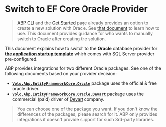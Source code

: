 # Switch to EF Core Oracle Provider

> [ABP CLI](../../../cli) and the [Get Started](https://abp.io/get-started) page already provides an option to create a new solution with Oracle. See [that document](other-dbms.md) to learn how to use. This document provides guidance for who wants to manually switch to Oracle after creating the solution.

This document explains how to switch to the **Oracle** database provider for **[the application startup template](../../../solution-templates/layered-web-application)** which comes with SQL Server provider pre-configured.

ABP provides integrations for two different Oracle packages. See one of the following documents based on your provider decision:

* **[`Volo.Abp.EntityFrameworkCore.Oracle`](./oracle-official.md)** package uses the official & free oracle driver.
* **[`Volo.Abp.EntityFrameworkCore.Oracle.Devart`](./oracle-devart.md)** package uses the commercial (paid) driver of [Devart](https://www.devart.com/) company.

> You can choose one of the package you want. If you don't know the differences of the packages, please search for it. ABP only provides integrations it doesn't provide support for such 3rd-party libraries.
